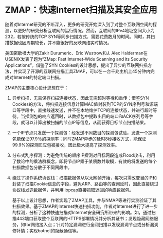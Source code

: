 # ZMAP：快速Internet扫描及其安全应用

随着对Internet研究的不断深入，更多的研究开始深入到了对整个互联网空间的探测，以更好的研究分析互联网的运行情况。然而，互联网的IPv4地址空间大小为232，若按传统的TCP SYN等同步扫描方式，需要花费数月的时间。同时，其扫描数据也因周期较长，并不能很好的反映网络实时情况。

美国密歇根大学的Zakir Durumeric、Eric Wustrow和J. Alex Halderman在USENIX发表了题为“ZMap: Fast Internet-Wide Scanning and its Security Applications”，借鉴了SYN Cookies的设计思想，提出了异步的互联网扫描方法，并实现了开源的互联网扫描工具ZMAP，可以在一台千兆主机上45分钟内完成对Internet的特定端口扫描。

ZMAP的主要核心设计思想在于：
1. 异步扫描，无需保存扫描连接状态，因此无需超时等待和重传：借鉴SYN Cookies的方法，将扫描连接信息计算MAC值封装到TCP的SYN序列号和源端口等字段中，直接线速发送，并不在本地维护TCP的连接状态，并进行超时等待。当探测包的响应返回时，从数据包中提取出目的端口和ACK序列号等字段，就可以计算出被扫描的节点IP等信息，从而获得目标节点扫描结果。
2. 一个IP节点只发送一个探测包：经发送不同数目的探测包试验，发送一个探测包能保证97.9％的探测率；同时ZMAP异步的延时8秒接收方式，能保证99.9%的探测回应包被接收，因此极大提高了探测效率。
3. 分布式乱序探测：为避免传统的顺序IP探测对目标网段造成Flood攻击，利用了数论中的乘法群概念，即将节点IP乘于某质数并取模，有效的将发送的每个扫描数据包分散于不同网段中。
4. 绕过了操作系统协议栈：扫描数据包从以太网帧开始，每次只需改变目的IP和封装了扫描Cookie信息的字段，避免ARP、路由等的查询延时，因此直接绕过协议栈发送数据包，并利用libpcap直接抓取返回的响应数据包。
   
   
   基于以上设计思想，作者实现了ZMAP工具，并与NMAP等进行实测验证了其扫描效果。基于ZMAP的Internet快速扫描功能，作者对Internet进行了进一步的探测，分析了这种快速扫描对Internet安全研究所带来的影响。如，通过扫描443端口获取整个互联网的HTTPS部署情况并分析其证书；发现隐藏网络服务，如tor网络接入点；针对特定漏洞进行全网扫描以发现漏洞节点或分析漏洞修补情；实现botnet的隐蔽通信等。
